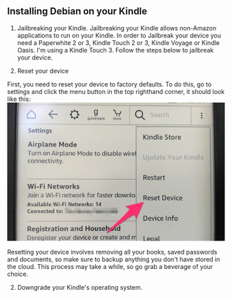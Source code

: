 Installing Debian on your Kindle
--------------------------------

1. Jailbreaking your Kindle. 
Jailbreaking your Kindle allows non-Amazon applications to run on your Kindle.
In order to Jailbreak your device you need a Paperwhite 2 or 3, Kindle Touch 2 or 3, Kindle Voyage or Kindle Oasis. 
I'm using a Kindle Touch 3.
Follow the steps below to jailbreak your device.

1. Reset your device
  
  First, you need to reset your device to factory defaults. To do this, go to settings and click the menu button
  in the top righthand corner, it should look like this:
  ![alt text](Images/ResetKindle.jpg "Reset your Kindle")
  
  Resetting your device involves removing all your books, saved passwords and documents, so make sure to backup 
  anything you don't have stored in the cloud. This process may take a while, so go grab a beverage of your choice.

2. Downgrade your Kindle's operating system.

